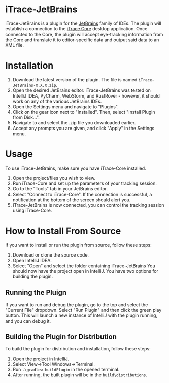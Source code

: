 # iTrace-JetBrains
iTrace-JetBrains is a plugin for the [JetBrains](https://www.jetbrains.com/) family of IDEs. The plugin will establish a connection to the [iTrace Core](https://github.com/iTrace-Dev/iTrace-Core) desktop application. Once connected to the Core, the plugin will accept eye-tracking information from the Core and translate it to editor-specific data and output said data to an XML file.

# Installation
1. Download the latest version of the plugin. The file is named `iTrace-JetBrains-X.X.X.zip`.
2. Open the desired JetBrains editor. iTrace-JetBrains was tested on IntelliJ IDEA, PyCharm, WebStorm, and RustRover - however, it should work on any of the various JetBrains IDEs.
3. Open the Settings menu and navigate to "Plugins".
4. Click on the gear icon next to "Installed". Then, select "Install Plugin from Disk...".
5. Navigate to and select the .zip file you downloaded earlier.
6. Accept any prompts you are given, and click "Apply" in the Settings menu.

# Usage
To use iTrace-JetBrains, make sure you have iTrace-Core installed.
1. Open the project/files you wish to view.
2. Run iTrace-Core and set up the parameters of your tracking session.
3. Go to the "Tools" tab in your JetBrains editor.
4. Select "Connect to iTrace-Core". If the connection is successful, a notification at the bottom of the screen should alert you.
5. iTrace-JetBrains is now connected, you can control the tracking session using iTrace-Core.

# How to Install From Source
If you want to install or run the plugin from source, follow these steps:
1. Download or clone the source code.
2. Open IntelliJ IDEA.
3. Select "Open" and select the folder containing iTrace-JetBrains
You should now have the project open in IntelliJ. You have two options for building the plugin.
## Running the Pluign
If you want to run and debug the plugin, go to the top and select the "Current File" dropdown. Select "Run Plugin" and then click the green play button. This will launch a new instance of IntelliJ with the plugin running, and you can debug it.
## Building the Plugin for Distribution
To build the plugin for distribution and installation, follow these steps:
1. Open the project in IntelliJ.
2. Select View->Tool Windows->Terminal.
3. Run `.\gradlew buildPlugin` in the opened terminal.
4. After running, the built plugin will be in the `build\distributions`.
